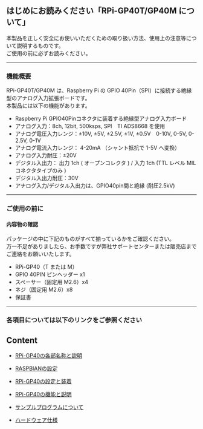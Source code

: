 ## **はじめにお読みください「RPi-GP40T/GP40M について」**

本製品を正しく安全にお使いいただくための取り扱い方法、使用上の注意等について説明するものです。  
ご使用の前に必ずお読みください。  
___
### **機能概要**  
RPi-GP40T/GP40M は、Raspberry Pi の GPIO 40Pin（SPI）に接続する絶縁型のアナログ入力拡張ボードです。  
本製品には以下の機能があります。
- Raspberry Pi GPIO40Pinコネクタに装着する絶縁型アナログ入力ボード
- アナログ入力：8ch, 12bit, 500ksps, SPI　TI ADS8668 を使用
- アナログ電圧入力レンジ：±10V, ±5V, ±2.5V, ±1V, ±0.5V　0-10V, 0-5V, 0-2.5V, 0-1V
- アナログ電流入力レンジ： 4-20mA （シャント抵抗で 1-5V へ変換）
- アナログ入力耐圧：±20V
- デジタル入出力： 出力 1ch ( オープンコレクタ ) / 入力 1ch (TTL レベル MIL コネクタタイプのみ )
- デジタル入出力耐圧：30V
- アナログ入力/デジタル入出力は、GPIO40pin間と絶縁 (耐圧2.5kV)
  
***
### **ご使用の前に**
#### 内容物の確認  
パッケージの中に下記のものがすべて揃っているかをご確認ください。  
万一不足がありましたら、お手数ですが弊社サポートセンターまたは販売店までご連絡をお願いいたします。  

- RPi-GP40（T または M）  
- GPIO 40PIN ピンヘッダー x1  
- スペーサー（固定用 M2.6）x4
- ネジ（固定用 M2.6）x8
- 保証書
 
---  
 
### **各項目については以下のリンクをご参照ください**  

## Content  

- [RPi-GP40の各部名称と説明](./constitution/README.md)  

- [RASPBIANの設定](./install/README.md)  

- [RPi-GP40の設定と装着](./setup/README.md)  

- [RPi-GP40の機能と説明](./interface/README.md)  

- [サンプルプログラムについて](./python/README.md)  

- [ハードウェア仕様](./specification/README.md)  
    